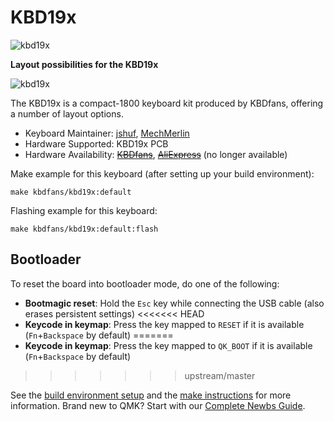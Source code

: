 # KBD19x

![kbd19x](https://i.imgur.com/0hWTEnh.jpg)

**Layout possibilities for the KBD19x**

![kbd19x](https://i.imgur.com/pVaR2zY.png)

The KBD19x is a compact-1800 keyboard kit produced by KBDfans, offering a number of layout options.

* Keyboard Maintainer: [jshuf](https://github.com/jshuf), [MechMerlin](https://github.com/mechmerlin)
* Hardware Supported: KBD19x PCB
* Hardware Availability: [~~KBDfans~~](https://kbdfans.com/collections/95-kbd19x/products/kbdfans-kbd19x-pcb), [~~AliExpress~~](https://www.aliexpress.com/item/32835566884.html) (no longer available)

Make example for this keyboard (after setting up your build environment):

    make kbdfans/kbd19x:default

Flashing example for this keyboard:

    make kbdfans/kbd19x:default:flash

## Bootloader

To reset the board into bootloader mode, do one of the following:

* **Bootmagic reset**: Hold the `Esc` key while connecting the USB cable (also erases persistent settings)
<<<<<<< HEAD
* **Keycode in keymap**: Press the key mapped to `RESET` if it is available (`Fn`+`Backspace` by default)
=======
* **Keycode in keymap**: Press the key mapped to `QK_BOOT` if it is available (`Fn`+`Backspace` by default)
>>>>>>> upstream/master

See the [build environment setup](https://docs.qmk.fm/#/getting_started_build_tools) and the [make instructions](https://docs.qmk.fm/#/getting_started_make_guide) for more information. Brand new to QMK? Start with our [Complete Newbs Guide](https://docs.qmk.fm/#/newbs).
